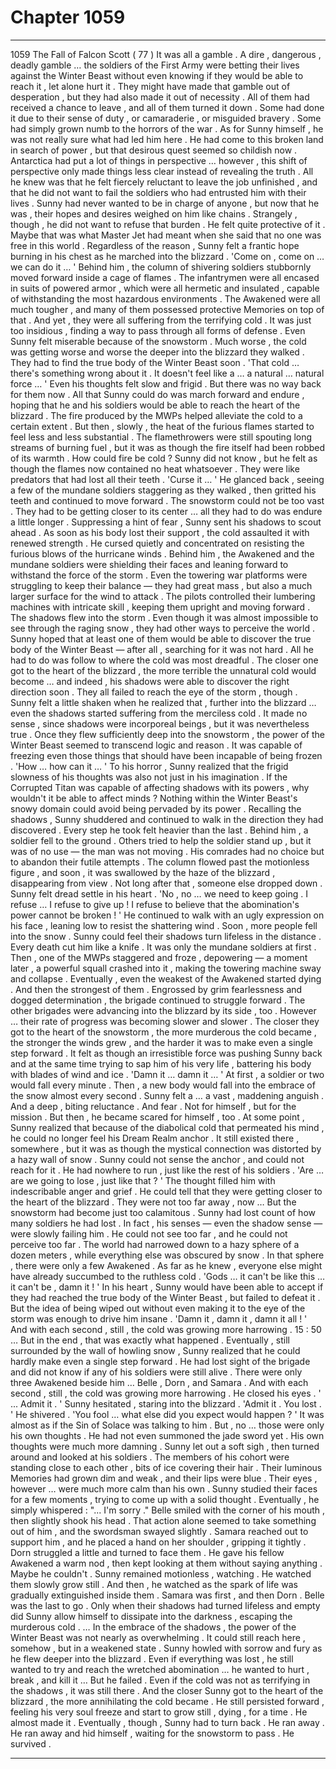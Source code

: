 
# Chapter 1059


---

1059 The Fall of Falcon Scott ( 77 )
It was all a gamble . A dire , dangerous , deadly gamble … the soldiers of the First Army were betting their lives against the Winter Beast without even knowing if they would be able to reach it , let alone hurt it .
They might have made that gamble out of desperation , but they had also made it out of necessity . All of them had received a chance to leave , and all of them turned it down . Some had done it due to their sense of duty , or camaraderie , or misguided bravery . Some had simply grown numb to the horrors of the war .
As for Sunny himself , he was not really sure what had led him here . He had come to this broken land in search of power , but that desirous quest seemed so childish now . Antarctica had put a lot of things in perspective … however , this shift of perspective only made things less clear instead of revealing the truth .
All he knew was that he felt fiercely reluctant to leave the job unfinished , and that he did not want to fail the soldiers who had entrusted him with their lives . Sunny had never wanted to be in charge of anyone , but now that he was , their hopes and desires weighed on him like chains . Strangely , though , he did not want to refuse that burden .
He felt quite protective of it . Maybe that was what Master Jet had meant when she said that no one was free in this world .
Regardless of the reason , Sunny felt a frantic hope burning in his chest as he marched into the blizzard .
'Come on , come on … we can do it … '
Behind him , the column of shivering soldiers stubbornly moved forward inside a cage of flames . The infantrymen were all encased in suits of powered armor , which were all hermetic and insulated , capable of withstanding the most hazardous environments . The Awakened were all much tougher , and many of them possessed protective Memories on top of that .
And yet , they were all suffering from the terrifying cold . It was just too insidious , finding a way to pass through all forms of defense . Even Sunny felt miserable because of the snowstorm . Much worse , the cold was getting worse and worse the deeper into the blizzard they walked .
They had to find the true body of the Winter Beast soon .
'That cold … there's something wrong about it . It doesn't feel like a … a natural … natural force … '
Even his thoughts felt slow and frigid .
But there was no way back for them now . All that Sunny could do was march forward and endure , hoping that he and his soldiers would be able to reach the heart of the blizzard .
The fire produced by the MWPs helped alleviate the cold to a certain extent . But then , slowly , the heat of the furious flames started to feel less and less substantial . The flamethrowers were still spouting long streams of burning fuel , but it was as though the fire itself had been robbed of its warmth .
How could fire be cold ? Sunny did not know , but he felt as though the flames now contained no heat whatsoever . They were like predators that had lost all their teeth .
'Curse it … '
He glanced back , seeing a few of the mundane soldiers staggering as they walked , then gritted his teeth and continued to move forward .
The snowstorm could not be too vast . They had to be getting closer to its center … all they had to do was endure a little longer .
Suppressing a hint of fear , Sunny sent his shadows to scout ahead . As soon as his body lost their support , the cold assaulted it with renewed strength . He cursed quietly and concentrated on resisting the furious blows of the hurricane winds .
Behind him , the Awakened and the mundane soldiers were shielding their faces and leaning forward to withstand the force of the storm . Even the towering war platforms were struggling to keep their balance — they had great mass , but also a much larger surface for the wind to attack . The pilots controlled their lumbering machines with intricate skill , keeping them upright and moving forward .
The shadows flew into the storm . Even though it was almost impossible to see through the raging snow , they had other ways to perceive the world . Sunny hoped that at least one of them would be able to discover the true body of the Winter Beast — after all , searching for it was not hard .
All he had to do was follow to where the cold was most dreadful .
The closer one got to the heart of the blizzard , the more terrible the unnatural cold would become … and indeed , his shadows were able to discover the right direction soon .
They all failed to reach the eye of the storm , though . Sunny felt a little shaken when he realized that , further into the blizzard … even the shadows started suffering from the merciless cold .
It made no sense , since shadows were incorporeal beings , but it was nevertheless true . Once they flew sufficiently deep into the snowstorm , the power of the Winter Beast seemed to transcend logic and reason . It was capable of freezing even those things that should have been incapable of being frozen .
'How … how can it … '
To his horror , Sunny realized that the frigid slowness of his thoughts was also not just in his imagination . If the Corrupted Titan was capable of affecting shadows with its powers , why wouldn't it be able to affect minds ?
Nothing within the Winter Beast's snowy domain could avoid being pervaded by its power .
Recalling the shadows , Sunny shuddered and continued to walk in the direction they had discovered . Every step he took felt heavier than the last .
Behind him , a soldier fell to the ground . Others tried to help the soldier stand up , but it was of no use — the man was not moving . His comrades had no choice but to abandon their futile attempts . The column flowed past the motionless figure , and soon , it was swallowed by the haze of the blizzard , disappearing from view .
Not long after that , someone else dropped down .
Sunny felt dread settle in his heart .
'No , no … we need to keep going . I refuse … I refuse to give up ! I refuse to believe that the abomination's power cannot be broken ! '
He continued to walk with an ugly expression on his face , leaning low to resist the shattering wind .
Soon , more people fell into the snow . Sunny could feel their shadows turn lifeless in the distance . Every death cut him like a knife .
It was only the mundane soldiers at first . Then , one of the MWPs staggered and froze , depowering — a moment later , a powerful squall crashed into it , making the towering machine sway and collapse . Eventually , even the weakest of the Awakened started dying .
And then the strongest of them .
Engrossed by grim fearlessness and dogged determination , the brigade continued to struggle forward . The other brigades were advancing into the blizzard by its side , too . However … their rate of progress was becoming slower and slower .
The closer they got to the heart of the snowstorm , the more murderous the cold became , the stronger the winds grew , and the harder it was to make even a single step forward . It felt as though an irresistible force was pushing Sunny back and at the same time trying to sap him of his very life , battering his body with blades of wind and ice .
'Damn it … damn it … '
At first , a soldier or two would fall every minute . Then , a new body would fall into the embrace of the snow almost every second .
Sunny felt a … a vast , maddening anguish . And a deep , biting reluctance .
And fear . Not for himself , but for the mission .
But then , he became scared for himself , too .
At some point , Sunny realized that because of the diabolical cold that permeated his mind , he could no longer feel his Dream Realm anchor . It still existed there , somewhere , but it was as though the mystical connection was distorted by a hazy wall of snow . Sunny could not sense the anchor , and could not reach for it .
He had nowhere to run , just like the rest of his soldiers .
'Are … are we going to lose , just like that ? '
The thought filled him with indescribable anger and grief .
He could tell that they were getting closer to the heart of the blizzard . They were not too far away , now …
But the snowstorm had become just too calamitous .
Sunny had lost count of how many soldiers he had lost . In fact , his senses — even the shadow sense — were slowly failing him . He could not see too far , and he could not perceive too far . The world had narrowed down to a hazy sphere of a dozen meters , while everything else was obscured by snow .
In that sphere , there were only a few Awakened . As far as he knew , everyone else might have already succumbed to the ruthless cold .
'Gods … it can't be like this … it can't be , damn it ! '
In his heart , Sunny would have been able to accept if they had reached the true body of the Winter Beast , but failed to defeat it . But the idea of being wiped out without even making it to the eye of the storm was enough to drive him insane .
'Damn it , damn it , damn it all ! '
And with each second , still , the cold was growing more harrowing .
15 : 50
… But in the end , that was exactly what happened .
Eventually , still surrounded by the wall of howling snow , Sunny realized that he could hardly make even a single step forward . He had lost sight of the brigade and did not know if any of his soldiers were still alive . There were only three Awakened beside him … Belle , Dorn , and Samara .
And with each second , still , the cold was growing more harrowing .
He closed his eyes .
' ... Admit it . '
Sunny hesitated , staring into the blizzard .
'Admit it . You lost . '
He shivered .
'You fool … what else did you expect would happen ? '
It was almost as if the Sin of Solace was talking to him . But , no … those were only his own thoughts . He had not even summoned the jade sword yet .
His own thoughts were much more damning .
Sunny let out a soft sigh , then turned around and looked at his soldiers .
The members of his cohort were standing close to each other , bits of ice covering their hair . Their luminous Memories had grown dim and weak , and their lips were blue .
Their eyes , however … were much more calm than his own .
Sunny studied their faces for a few moments , trying to come up with a solid thought .
Eventually , he simply whispered :
"... I'm sorry ."
Belle smiled with the corner of his mouth , then slightly shook his head . That action alone seemed to take something out of him , and the swordsman swayed slightly .
Samara reached out to support him , and he placed a hand on her shoulder , gripping it tightly . Dorn struggled a little and turned to face them . He gave his fellow Awakened a warm nod , then kept looking at them without saying anything . Maybe he couldn't .
Sunny remained motionless , watching .
He watched them slowly grow still .
And then , he watched as the spark of life was gradually extinguished inside them . Samara was first , and then Dorn . Belle was the last to go .
Only when their shadows had turned lifeless and empty did Sunny allow himself to dissipate into the darkness , escaping the murderous cold .
… In the embrace of the shadows , the power of the Winter Beast was not nearly as overwhelming . It could still reach here , somehow , but in a weakened state .
Sunny howled with sorrow and fury as he flew deeper into the blizzard . Even if everything was lost , he still wanted to try and reach the wretched abomination … he wanted to hurt , break , and kill it …
But he failed .
Even if the cold was not as terrifying in the shadows , it was still there . And the closer Sunny got to the heart of the blizzard , the more annihilating the cold became . He still persisted forward , feeling his very soul freeze and start to grow still , dying , for a time . He almost made it .
Eventually , though , Sunny had to turn back .
He ran away .
He ran away and hid himself , waiting for the snowstorm to pass .
He survived .

---

